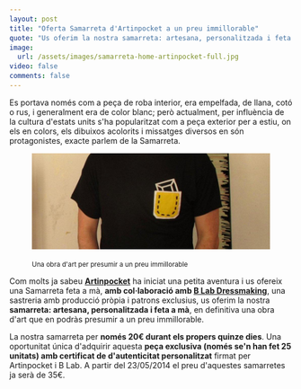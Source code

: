 ```yaml
---
layout: post
title: "Oferta Samarreta d'Artinpocket a un preu immillorable"
quote: "Us oferim la nostra samarreta: artesana, personalitzada i feta a mà, en definitiva una obra d'art que en podràs presumir a un preu immillorable"
image: 
  url: /assets/images/samarreta-home-artinpocket-full.jpg
video: false
comments: false
---
```


Es portava només com a peça de roba interior, era empelfada, de llana, cotó o rus, i generalment era de color blanc; però actualment, per influència de la cultura d'estats units s'ha popularitzat com a peça exterior per a estiu, on els en colors, els dibuixos acolorits i missatges diversos en són protagonistes, exacte parlem de la Samarreta.

<figure class="text-center">
    <img src="/assets/images/samarreta-home-artinpocket-detail.jpg">
    <figcaption>
        <p><small>Una obra d'art per presumir a un preu immillorable</small></p>
    </figcaption>
</figure>
 
Com molts ja sabeu **[Artinpocket](http://www.artinpocket.cat/)** ha iniciat una petita aventura i us ofereix una Samarreta feta a mà, **amb col·laboració amb [B Lab Dressmaking](/blog/el-projecte/)**, una sastreria amb producció pròpia i patrons exclusius, us oferim la nostra **samarreta: artesana, personalitzada i feta a mà**, en definitiva una obra d'art que en podràs presumir a un preu immillorable.

La nostra samarreta per **només 20€ durant els propers quinze dies**. Una oportunitat única d'adquirir aquesta **peça exclusiva (només se'n han fet 25 unitats) amb certificat de d'autenticitat personalitzat** firmat per Artinpocket i B Lab. A partir del 23/05/2014 el preu d'aquestes samarretes ja serà de 35€.